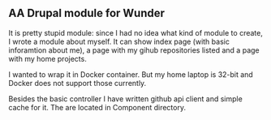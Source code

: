 AA Drupal module for Wunder
---------------------------

It is pretty stupid module: since I had no idea what kind of module to create, I wrote a module about myself.
It can show index page (with basic inforamtion about me), a page with my gihub repositories listed and a page with my home projects.

I wanted to wrap it in Docker container. But my home laptop is 32-bit and Docker does not support those currently.

Besides the basic controller I have written github api client and simple cache for it. The are located in Component directory.
